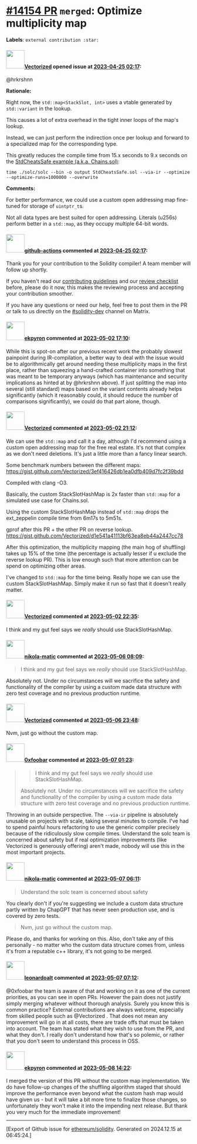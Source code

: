 # [\#14154 PR](https://github.com/ethereum/solidity/pull/14154) `merged`: Optimize multiplicity map
**Labels**: `external contribution :star:`


#### <img src="https://avatars.githubusercontent.com/u/5889274?u=5ee684296295af143d211293d0ad6901e40bcf47&v=4" width="50">[Vectorized](https://github.com/Vectorized) opened issue at [2023-04-25 02:17](https://github.com/ethereum/solidity/pull/14154):

@hrkrshnn 

**Rationale:**

Right now, the `std::map<StackSlot, int>` uses a vtable generated by `std::variant` in the lookup.

This causes a lot of extra overhead in the tight inner loops of the map's lookup.

Instead, we can just perform the indirection once per lookup and forward to a specialized map for the corresponding type.

This greatly reduces the compile time from 15.x seconds to 9.x seconds on the [StdCheatsSafe example (a.k.a. Chains.sol)](https://gist.github.com/chriseth/def56b241b480fa2bc52d173fdc8e451):

`time ./solc/solc --bin -o output StdCheatsSafe.sol --via-ir --optimize --optimize-runs=1000000 --overwrite`

**Comments:**

For better performance, we could use a custom open addressing map fine-tuned for storage of `uintptr_t`s.

Not all data types are best suited for open addressing. Literals (u256s) perform better in a `std::map`, as they occupy multiple 64-bit words.


#### <img src="https://avatars.githubusercontent.com/in/15368?v=4" width="50">[github-actions](https://github.com/apps/github-actions) commented at [2023-04-25 02:17](https://github.com/ethereum/solidity/pull/14154#issuecomment-1521059777):

Thank you for your contribution to the Solidity compiler! A team member will follow up shortly.

If you haven't read our [contributing guidelines](https://docs.soliditylang.org/en/latest/contributing.html) and our [review checklist](https://github.com/ethereum/solidity/blob/develop/ReviewChecklist.md) before, please do it now, this makes the reviewing process and accepting your contribution smoother.

If you have any questions or need our help, feel free to post them in the PR or talk to us directly on the [#solidity-dev](https://matrix.to/#/#ethereum_solidity-dev:gitter.im) channel on Matrix.

#### <img src="https://avatars.githubusercontent.com/u/1347491?v=4" width="50">[ekpyron](https://github.com/ekpyron) commented at [2023-05-02 17:10](https://github.com/ethereum/solidity/pull/14154#issuecomment-1531842345):

While this is spot-on after our previous recent work the probably slowest painpoint during IR-compilation, a better way to deal with the issue would be to algorithmically get around needing these multiplicity maps in the first place, rather than squeezing a hand-crafted container into something that was meant to be temporary anyways (which has maintenance and security implications as hinted at by @hrkrshnn above).
If just splitting the map into several (still standard) maps based on the variant contents already helps significantly (which it reasonably could, it should reduce the number of comparisons significantly), we could do that part alone, though.

#### <img src="https://avatars.githubusercontent.com/u/5889274?u=5ee684296295af143d211293d0ad6901e40bcf47&v=4" width="50">[Vectorized](https://github.com/Vectorized) commented at [2023-05-02 21:12](https://github.com/ethereum/solidity/pull/14154#issuecomment-1532158307):

We can use the `std::map` and call it a day, although I'd recommend using a custom open addressing map for the free real estate. It's not that complex as we don't need deletions. It's just a little more than a fancy linear search.

Some benchmark numbers between the different maps:
https://gist.github.com/Vectorized/3ef416426db1ea0dfb409d7fc2f39bdd

Compiled with clang -O3.

Basically, the custom StackSlotHashMap is 2x faster than `std::map` for a simulated use case for Chains.sol.

Using the custom StackSlotHashMap instead of `std::map` drops the ext_zeppelin compile time from 6m17s to 5m51s.

gprof after this PR + the other PR on reverse lookup.
https://gist.github.com/Vectorized/d1e541a41113bf63ea8eb44a2447cc78

After this optimization, the multiplicity mapping (the main hog of shuffling) takes up 15% of the time (the percentage is actually lesser if u exclude the reverse lookup PR). This is low enough such that more attention can be spend on optimizing other areas.

I've changed to `std::map` for the time being. Really hope we can use the custom StackSlotHashMap. Simply make it run so fast that it doesn't really matter.

#### <img src="https://avatars.githubusercontent.com/u/5889274?u=5ee684296295af143d211293d0ad6901e40bcf47&v=4" width="50">[Vectorized](https://github.com/Vectorized) commented at [2023-05-02 22:35](https://github.com/ethereum/solidity/pull/14154#issuecomment-1532240853):

I think and my gut feel says we _really_ should use StackSlotHashMap.

#### <img src="https://avatars.githubusercontent.com/u/4415530?u=dc3db70e8fbd03f92ca81ee173d57774ce61084d&v=4" width="50">[nikola-matic](https://github.com/nikola-matic) commented at [2023-05-06 08:09](https://github.com/ethereum/solidity/pull/14154#issuecomment-1537085723):

> I think and my gut feel says we _really_ should use StackSlotHashMap.

Absolutely not. Under no circumstances will we sacrifice the safety and functionality of the compiler by using a custom made data structure with zero test coverage and no previous production runtime.

#### <img src="https://avatars.githubusercontent.com/u/5889274?u=5ee684296295af143d211293d0ad6901e40bcf47&v=4" width="50">[Vectorized](https://github.com/Vectorized) commented at [2023-05-06 23:48](https://github.com/ethereum/solidity/pull/14154#issuecomment-1537245821):

Nvm, just go without the custom map.

#### <img src="https://avatars.githubusercontent.com/u/83792390?u=bf64612942ce0f006682845902e2e7e2420df943&v=4" width="50">[0xfoobar](https://github.com/0xfoobar) commented at [2023-05-07 01:23](https://github.com/ethereum/solidity/pull/14154#issuecomment-1537261570):

> > I think and my gut feel says we _really_ should use StackSlotHashMap.
> 
> Absolutely not. Under no circumstances will we sacrifice the safety and functionality of the compiler by using a custom made data structure with zero test coverage and no previous production runtime.

Throwing in an outside perspective. The `--via-ir` pipeline is absolutely unusable on projects with scale, taking several minutes to compile. I've had to spend painful hours refactoring to use the generic compiler precisely because of the ridiculously slow compile times. Understand the solc team is concerned about safety but if real optimization improvements (like Vectorized is generously offering) aren't made, nobody will use this in the most important projects.

#### <img src="https://avatars.githubusercontent.com/u/4415530?u=dc3db70e8fbd03f92ca81ee173d57774ce61084d&v=4" width="50">[nikola-matic](https://github.com/nikola-matic) commented at [2023-05-07 06:11](https://github.com/ethereum/solidity/pull/14154#issuecomment-1537303179):

> Understand the solc team is concerned about safety

You clearly don't if you're suggesting we include a custom data structure partly written by ChapGPT that has never seen production use, and is covered by zero tests.

> Nvm, just go without the custom map.

Please do, and thanks for working on this. Also, don't take any of this personally - no matter who the custom data structure comes from, unless it's from a reputable c++ library, it's not going to be merged.

#### <img src="https://avatars.githubusercontent.com/u/504195?u=ce2facd14af9fd474ebff49f0d44891f56f7500f&v=4" width="50">[leonardoalt](https://github.com/leonardoalt) commented at [2023-05-07 07:12](https://github.com/ethereum/solidity/pull/14154#issuecomment-1537339893):

@0xfoobar the team is aware of that and working on it as one of the current priorities, as you can see in open PRs. However the pain does not justify simply merging whatever without thorough analysis. Surely you know this is common practice? External contributions are always welcome, especially from skilled people such as @Vectorized . That does not mean any improvement will go in at all costs, there are trade offs that must be taken into account. The team has stated what they wish to use from the PR, and what they don't. I really don't understand how that's so polemic, or rather that you don't seem to understand this process in OSS.

#### <img src="https://avatars.githubusercontent.com/u/1347491?v=4" width="50">[ekpyron](https://github.com/ekpyron) commented at [2023-05-08 14:22](https://github.com/ethereum/solidity/pull/14154#issuecomment-1538449217):

I merged the version of this PR without the custom map implementation. We do have follow-up changes of the shuffling algorithm staged that should improve the performance even beyond what the custom hash map would have given us - but it will take a bit more time to finalize those changes, so unfortunately they won't make it into the impending next release.
But thank you very much for the immediate improvement!


-------------------------------------------------------------------------------



[Export of Github issue for [ethereum/solidity](https://github.com/ethereum/solidity). Generated on 2024.12.15 at 06:45:24.]
